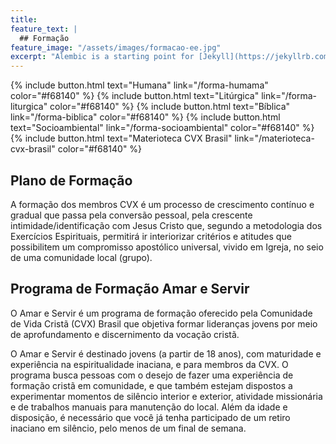 ```yaml
---
title:
feature_text: |
  ## Formação
feature_image: "/assets/images/formacao-ee.jpg"
excerpt: "Alembic is a starting point for [Jekyll](https://jekyllrb.com/) projects. Rather than starting from scratch, this boilerplate is designed to get the ball rolling immediately. Install it, configure it, tweak it, push it."
---
```


{% include button.html text="Humana" link="/forma-humama" color="#f68140" %} {% include button.html text="Litúrgica" link="/forma-liturgica" color="#f68140" %} {% include button.html text="Bíblica" link="/forma-biblica" color="#f68140" %} {% include button.html text="Socioambiental" link="/forma-socioambiental" color="#f68140" %} {% include button.html text="Materioteca CVX Brasil" link="/materioteca-cvx-brasil" color="#f68140" %}

## Plano de Formação

A formação dos membros CVX é um processo de crescimento contínuo e gradual que passa pela conversão pessoal, pela crescente intimidade/identificação com Jesus Cristo que, segundo a metodologia dos Exercícios Espirituais, permitirá ir interiorizar critérios e atitudes que possibilitem um compromisso apostólico universal, vivido em Igreja, no seio de uma comunidade local (grupo).

## Programa de Formação Amar e Servir

 O Amar e Servir é um programa de formação oferecido pela Comunidade de Vida Cristã (CVX) Brasil que objetiva formar lideranças jovens por meio de aprofundamento e discernimento da vocação cristã.

O Amar e Servir é destinado jovens (a partir de 18 anos), com maturidade e experiência na espiritualidade inaciana, e para membros da CVX. O programa busca pessoas com o desejo de fazer uma experiência de formação cristã em comunidade, e que também estejam dispostos a experimentar momentos de silêncio interior e exterior, atividade missionária e de trabalhos manuais para manutenção do local. Além da idade e disposição, é necessário que você já tenha participado de um retiro inaciano em silêncio, pelo menos de um final de semana.